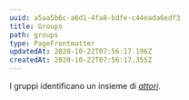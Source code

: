 ```yaml
---
uuid: a5aa5b6c-a6d1-4fa8-bdfe-c44eada6edf3
title: Groups
path: groups
type: PageFrontmatter
updatedAt: 2020-10-22T07:56:17.196Z
createdAt: 2020-10-22T07:56:17.355Z
---
```


I gruppi identificano un insieme di [_attori_](/actors).
